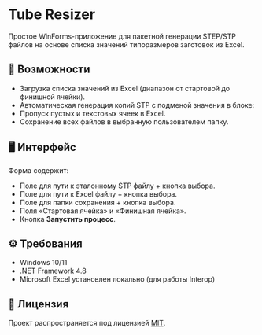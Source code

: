 ﻿# Tube Resizer
Простое WinForms-приложение для пакетной генерации STEP/STP файлов на основе списка значений типоразмеров заготовок из Excel.

## 📌 Возможности
- Загрузка списка значений из Excel (диапазон от стартовой до финишной ячейки).
- Автоматическая генерация копий STP с подменой значения в блоке:
- Пропуск пустых и текстовых ячеек в Excel.
- Сохранение всех файлов в выбранную пользователем папку.

## 🖥 Интерфейс
Форма содержит:
- Поле для пути к эталонному STP файлу + кнопка выбора.
- Поле для пути к Excel файлу + кнопка выбора.
- Поле для папки сохранения + кнопка выбора.
- Поля «Стартовая ячейка» и «Финишная ячейка».
- Кнопка **Запустить процесс**.



## ⚙️ Требования
- Windows 10/11
- .NET Framework 4.8
- Microsoft Excel установлен локально (для работы Interop)

## 📄 Лицензия
Проект распространяется под лицензией [MIT](./LICENSE).